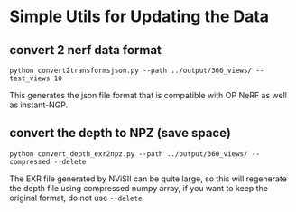 # Simple Utils for Updating the Data

## convert 2 nerf data format

```
python convert2transformsjson.py --path ../output/360_views/ --test_views 10 
```
This generates the json file format that is compatible with OP NeRF as well as instant-NGP. 

## convert the depth to NPZ (save space)
```
python convert_depth_exr2npz.py --path ../output/360_views/ --compressed --delete
```
The EXR file generated by NViSII can be quite large, so this will regenerate the depth file using compressed numpy array, if you want to keep the original format, do not use `--delete`.

